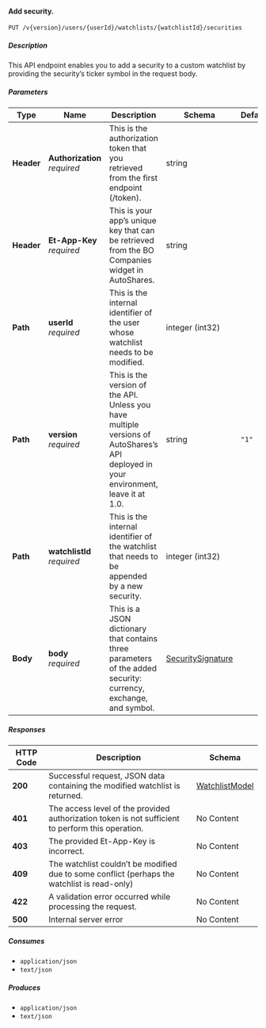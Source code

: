 
<a name="watchlists_addsecurtiy"></a>
#### Add security.
```
PUT /v{version}/users/{userId}/watchlists/{watchlistId}/securities
```


##### Description
This API endpoint enables you to add a security to a custom watchlist by providing the security’s ticker symbol in the request body.


##### Parameters

|Type|Name|Description|Schema|Default|
|---|---|---|---|---|
|**Header**|**Authorization**  <br>*required*|This is the authorization token that you retrieved from the first endpoint (/token).|string||
|**Header**|**Et-App-Key**  <br>*required*|This is your app’s unique key that can be retrieved from the BO Companies widget in AutoShares.|string||
|**Path**|**userId**  <br>*required*|This is the internal identifier of the user whose watchlist needs to be modified.|integer (int32)||
|**Path**|**version**  <br>*required*|This is the version of the API. Unless you have multiple versions of AutoShares’s API deployed in your environment, leave it at 1.0.|string|`"1"`|
|**Path**|**watchlistId**  <br>*required*|This is the internal identifier of the watchlist that needs to be appended by a new security.|integer (int32)||
|**Body**|**body**  <br>*required*|This is a JSON dictionary that contains three parameters of the added security: currency, exchange, and symbol.|[SecuritySignature](#securitysignature)||


##### Responses

|HTTP Code|Description|Schema|
|---|---|---|
|**200**|Successful request, JSON data containing the modified watchlist is returned.|[WatchlistModel](#watchlistmodel)|
|**401**|The access level of the provided authorization token is not sufficient to perform this operation.|No Content|
|**403**|The provided Et-App-Key is incorrect.|No Content|
|**409**|The watchlist couldn’t be modified due to some conflict (perhaps the watchlist is read-only)|No Content|
|**422**|A validation error occurred while processing the request.|No Content|
|**500**|Internal server error|No Content|


##### Consumes

* `application/json`
* `text/json`


##### Produces

* `application/json`
* `text/json`




